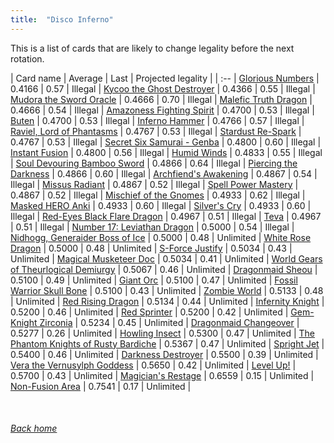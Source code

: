 ```yaml
---
title:  "Disco Inferno"
---
```


This is a list of cards that are likely to change legality before the next rotation.

| Card name | Average | Last | Projected legality |
| :-- |
[Glorious Numbers](https://db.ygoprodeck.com/card/?search=Glorious%20Numbers) | 0.4166 | 0.57 | Illegal |
[Kycoo the Ghost Destroyer](https://db.ygoprodeck.com/card/?search=Kycoo%20the%20Ghost%20Destroyer) | 0.4366 | 0.55 | Illegal |
[Mudora the Sword Oracle](https://db.ygoprodeck.com/card/?search=Mudora%20the%20Sword%20Oracle) | 0.4666 | 0.70 | Illegal |
[Malefic Truth Dragon](https://db.ygoprodeck.com/card/?search=Malefic%20Truth%20Dragon) | 0.4666 | 0.54 | Illegal |
[Amazoness Fighting Spirit](https://db.ygoprodeck.com/card/?search=Amazoness%20Fighting%20Spirit) | 0.4700 | 0.53 | Illegal |
[Buten](https://db.ygoprodeck.com/card/?search=Buten) | 0.4700 | 0.53 | Illegal |
[Inferno Hammer](https://db.ygoprodeck.com/card/?search=Inferno%20Hammer) | 0.4766 | 0.57 | Illegal |
[Raviel, Lord of Phantasms](https://db.ygoprodeck.com/card/?search=Raviel,%20Lord%20of%20Phantasms) | 0.4767 | 0.53 | Illegal |
[Stardust Re-Spark](https://db.ygoprodeck.com/card/?search=Stardust%20Re-Spark) | 0.4767 | 0.53 | Illegal |
[Secret Six Samurai - Genba](https://db.ygoprodeck.com/card/?search=Secret%20Six%20Samurai%20-%20Genba) | 0.4800 | 0.60 | Illegal |
[Instant Fusion](https://db.ygoprodeck.com/card/?search=Instant%20Fusion) | 0.4800 | 0.56 | Illegal |
[Humid Winds](https://db.ygoprodeck.com/card/?search=Humid%20Winds) | 0.4833 | 0.55 | Illegal |
[Soul Devouring Bamboo Sword](https://db.ygoprodeck.com/card/?search=Soul%20Devouring%20Bamboo%20Sword) | 0.4866 | 0.64 | Illegal |
[Piercing the Darkness](https://db.ygoprodeck.com/card/?search=Piercing%20the%20Darkness) | 0.4866 | 0.60 | Illegal |
[Archfiend's Awakening](https://db.ygoprodeck.com/card/?search=Archfiend's%20Awakening) | 0.4867 | 0.54 | Illegal |
[Missus Radiant](https://db.ygoprodeck.com/card/?search=Missus%20Radiant) | 0.4867 | 0.52 | Illegal |
[Spell Power Mastery](https://db.ygoprodeck.com/card/?search=Spell%20Power%20Mastery) | 0.4867 | 0.52 | Illegal |
[Mischief of the Gnomes](https://db.ygoprodeck.com/card/?search=Mischief%20of%20the%20Gnomes) | 0.4933 | 0.62 | Illegal |
[Masked HERO Anki](https://db.ygoprodeck.com/card/?search=Masked%20HERO%20Anki) | 0.4933 | 0.60 | Illegal |
[Silver's Cry](https://db.ygoprodeck.com/card/?search=Silver's%20Cry) | 0.4933 | 0.60 | Illegal |
[Red-Eyes Black Flare Dragon](https://db.ygoprodeck.com/card/?search=Red-Eyes%20Black%20Flare%20Dragon) | 0.4967 | 0.51 | Illegal |
[Teva](https://db.ygoprodeck.com/card/?search=Teva) | 0.4967 | 0.51 | Illegal |
[Number 17: Leviathan Dragon](https://db.ygoprodeck.com/card/?search=Number%2017:%20Leviathan%20Dragon) | 0.5000 | 0.54 | Illegal |
[Nidhogg, Generaider Boss of Ice](https://db.ygoprodeck.com/card/?search=Nidhogg,%20Generaider%20Boss%20of%20Ice) | 0.5000 | 0.48 | Unlimited |
[White Rose Dragon](https://db.ygoprodeck.com/card/?search=White%20Rose%20Dragon) | 0.5000 | 0.48 | Unlimited |
[S-Force Justify](https://db.ygoprodeck.com/card/?search=S-Force%20Justify) | 0.5034 | 0.43 | Unlimited |
[Magical Musketeer Doc](https://db.ygoprodeck.com/card/?search=Magical%20Musketeer%20Doc) | 0.5034 | 0.41 | Unlimited |
[World Gears of Theurlogical Demiurgy](https://db.ygoprodeck.com/card/?search=World%20Gears%20of%20Theurlogical%20Demiurgy) | 0.5067 | 0.46 | Unlimited |
[Dragonmaid Sheou](https://db.ygoprodeck.com/card/?search=Dragonmaid%20Sheou) | 0.5100 | 0.49 | Unlimited |
[Giant Orc](https://db.ygoprodeck.com/card/?search=Giant%20Orc) | 0.5100 | 0.47 | Unlimited |
[Fossil Warrior Skull Bone](https://db.ygoprodeck.com/card/?search=Fossil%20Warrior%20Skull%20Bone) | 0.5100 | 0.43 | Unlimited |
[Zombie World](https://db.ygoprodeck.com/card/?search=Zombie%20World) | 0.5133 | 0.48 | Unlimited |
[Red Rising Dragon](https://db.ygoprodeck.com/card/?search=Red%20Rising%20Dragon) | 0.5134 | 0.44 | Unlimited |
[Infernity Knight](https://db.ygoprodeck.com/card/?search=Infernity%20Knight) | 0.5200 | 0.46 | Unlimited |
[Red Sprinter](https://db.ygoprodeck.com/card/?search=Red%20Sprinter) | 0.5200 | 0.42 | Unlimited |
[Gem-Knight Zirconia](https://db.ygoprodeck.com/card/?search=Gem-Knight%20Zirconia) | 0.5234 | 0.45 | Unlimited |
[Dragonmaid Changeover](https://db.ygoprodeck.com/card/?search=Dragonmaid%20Changeover) | 0.5277 | 0.26 | Unlimited |
[Howling Insect](https://db.ygoprodeck.com/card/?search=Howling%20Insect) | 0.5300 | 0.47 | Unlimited |
[The Phantom Knights of Rusty Bardiche](https://db.ygoprodeck.com/card/?search=The%20Phantom%20Knights%20of%20Rusty%20Bardiche) | 0.5367 | 0.47 | Unlimited |
[Spright Jet](https://db.ygoprodeck.com/card/?search=Spright%20Jet) | 0.5400 | 0.46 | Unlimited |
[Darkness Destroyer](https://db.ygoprodeck.com/card/?search=Darkness%20Destroyer) | 0.5500 | 0.39 | Unlimited |
[Vera the Vernusylph Goddess](https://db.ygoprodeck.com/card/?search=Vera%20the%20Vernusylph%20Goddess) | 0.5650 | 0.42 | Unlimited |
[Level Up!](https://db.ygoprodeck.com/card/?search=Level%20Up!) | 0.5700 | 0.43 | Unlimited |
[Magician's Restage](https://db.ygoprodeck.com/card/?search=Magician's%20Restage) | 0.6559 | 0.15 | Unlimited |
[Non-Fusion Area](https://db.ygoprodeck.com/card/?search=Non-Fusion%20Area) | 0.7541 | 0.17 | Unlimited |

<br>

###### [Back home](index)